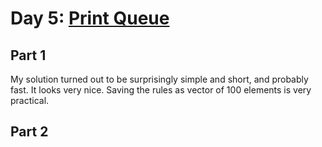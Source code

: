# Day 5: [Print Queue](https://adventofcode.com/2024/day/5)

## Part 1

My solution turned out to be surprisingly simple and short, and probably fast. It looks very nice. Saving the rules as vector of 100 elements is very practical.

## Part 2

